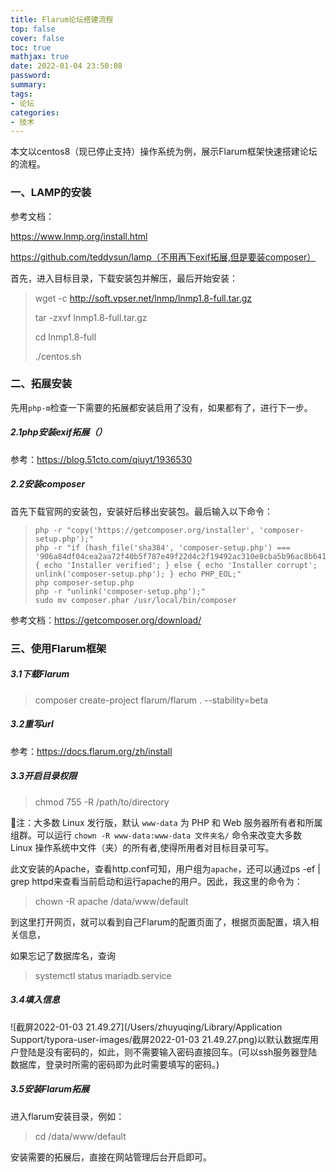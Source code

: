 ```yaml
---
title: Flarum论坛搭建流程
top: false
cover: false
toc: true
mathjax: true
date: 2022-01-04 23:50:08
password:
summary:
tags:
- 论坛
categories:
- 技术
---
```


本文以centos8（现已停止支持）操作系统为例，展示Flarum框架快速搭建论坛的流程。
<!-- more -->


### 一、LAMP的安装

参考文档：

https://www.lnmp.org/install.html

https://github.com/teddysun/lamp（不用再下exif拓展,但是要装composer）



首先，进入目标目录，下载安装包并解压，最后开始安装：

> wget -c http://soft.vpser.net/lnmp/lnmp1.8-full.tar.gz
>
> tar -zxvf lnmp1.8-full.tar.gz
>
> cd lnmp1.8-full
>
> ./centos.sh 



### 二、拓展安装

先用`php-m`检查一下需要的拓展都安装启用了没有，如果都有了，进行下一步。



##### 2.1php安装exif拓展（）

参考：https://blog.51cto.com/qiuyt/1936530



##### 2.2安装composer

首先下载官网的安装包，安装好后移出安装包。最后输入以下命令：

> ```
> php -r "copy('https://getcomposer.org/installer', 'composer-setup.php');"
> php -r "if (hash_file('sha384', 'composer-setup.php') === '906a84df04cea2aa72f40b5f787e49f22d4c2f19492ac310e8cba5b96ac8b64115ac402c8cd292b8a03482574915d1a8') { echo 'Installer verified'; } else { echo 'Installer corrupt'; unlink('composer-setup.php'); } echo PHP_EOL;"
> php composer-setup.php
> php -r "unlink('composer-setup.php');"
> sudo mv composer.phar /usr/local/bin/composer
> ```



参考文档：https://getcomposer.org/download/



### 三、使用Flarum框架

##### 3.1下载Flarum

> composer create-project flarum/flarum . --stability=beta



##### 3.2重写url

参考：https://docs.flarum.org/zh/install



##### 3.3开启目录权限

> chmod 755 -R /path/to/directory



🌟注：大多数 Linux 发行版，默认 `www-data` 为 PHP 和 Web 服务器所有者和所属组群。可以运行 `chown -R www-data:www-data 文件夹名/` 命令来改变大多数 Linux 操作系统中文件（夹）的所有者,使得所用者对目标目录可写。

此文安装的Apache，查看http.conf可知，用户组为`apache`，还可以通过ps -ef | grep httpd来查看当前启动和运行apache的用户。因此，我这里的命令为：

>  chown -R apache /data/www/default



到这里打开网页，就可以看到自己Flarum的配置页面了，根据页面配置，填入相关信息，

如果忘记了数据库名，查询

> systemctl status mariadb.service



##### 3.4填入信息



![截屏2022-01-03 21.49.27](/Users/zhuyuqing/Library/Application Support/typora-user-images/截屏2022-01-03 21.49.27.png)以默认数据库用户登陆是没有密码的，如此，则不需要输入密码直接回车。(可以ssh服务器登陆数据库，登录时所需的密码即为此时需要填写的密码。)



##### 3.5安装Flarum拓展

进入flarum安装目录，例如：

> cd /data/www/default



安装需要的拓展后，直接在网站管理后台开启即可。
